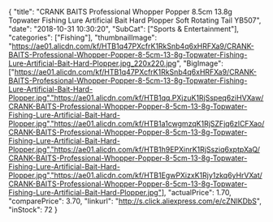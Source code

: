 {
	"title": "CRANK BAITS Professional Whopper Popper 8.5cm 13.8g Topwater Fishing Lure Artificial Bait Hard Plopper Soft Rotating Tail YB507",
	"date": "2018-10-31 10:30:20",
	"SubCat": ["Sports & Entertainment"],
	"categories": ["Fishing"],
	"thumbnailImage": "https://ae01.alicdn.com/kf/HTB1q47PXcfrK1RkSnb4q6xHRFXa9/CRANK-BAITS-Professional-Whopper-Popper-8-5cm-13-8g-Topwater-Fishing-Lure-Artificial-Bait-Hard-Plopper.jpg_220x220.jpg",
	"BigImage": ["https://ae01.alicdn.com/kf/HTB1q47PXcfrK1RkSnb4q6xHRFXa9/CRANK-BAITS-Professional-Whopper-Popper-8-5cm-13-8g-Topwater-Fishing-Lure-Artificial-Bait-Hard-Plopper.jpg","https://ae01.alicdn.com/kf/HTB1qq.PXjzuK1RjSspeq6ziHVXaw/CRANK-BAITS-Professional-Whopper-Popper-8-5cm-13-8g-Topwater-Fishing-Lure-Artificial-Bait-Hard-Plopper.jpg","https://ae01.alicdn.com/kf/HTB1a1cwgmzqK1RjSZFjq6zlCFXao/CRANK-BAITS-Professional-Whopper-Popper-8-5cm-13-8g-Topwater-Fishing-Lure-Artificial-Bait-Hard-Plopper.jpg","https://ae01.alicdn.com/kf/HTB1h9EPXinrK1RjSsziq6xptpXaQ/CRANK-BAITS-Professional-Whopper-Popper-8-5cm-13-8g-Topwater-Fishing-Lure-Artificial-Bait-Hard-Plopper.jpg","https://ae01.alicdn.com/kf/HTB1EgwPXizxK1Rjy1zkq6yHrVXat/CRANK-BAITS-Professional-Whopper-Popper-8-5cm-13-8g-Topwater-Fishing-Lure-Artificial-Bait-Hard-Plopper.jpg"],
	"actualPrice": 1.70,
	"comparePrice": 3.70,
	"linkurl": "http://s.click.aliexpress.com/e/cZNIKDbS",
	"inStock": 72
}
